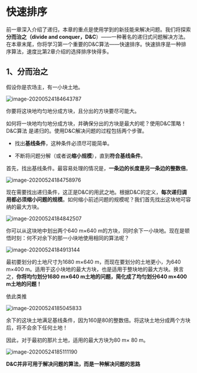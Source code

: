 # 快速排序
前一章深入介绍了递归，本章的重点是使用学到的新技能来解决问题。我们将探索**分而治之（divide and conquer，D&C**）——一种著名的递归式问题解决方法。
在本章末尾，你将学习第一个重要的D&C算法——快速排序。快速排序是一种排序算法，速度比第2章介绍的选择排序快得多。

## 1、分而治之

假设你是农场主，有一小块土地。

![image-20200524184643787](C:\Users\kk\AppData\Roaming\Typora\typora-user-images\image-20200524184643787.png)

你要将这块地均匀地分成方块，且分出的方块要尽可能大。

如何将一块地均匀地分成方块，并确保分出的方块是最大的呢？使用D&C策略！D&C算法
是递归的。使用D&C解决问题的过程包括两个步骤。

- 找出**基线条件**，这种条件必须尽可能简单。

- 不断将问题分解（或者说**缩小规模**），直到**符合基线条件**。

首先，找出基线条件。最容易处理的情况是，**一条边的长度是另一条边的整数倍**。

![image-20200524184758976](C:\Users\kk\AppData\Roaming\Typora\typora-user-images\image-20200524184758976.png)

现在需要找出递归条件，这正是D&C的用武之地。根据D&C的定义，**每次递归调用都必须缩小问题的规模**。如何缩小前述问题的规模呢？我们首先找出这块地可容纳的最大方块。

![image-20200524184842507](C:\Users\kk\AppData\Roaming\Typora\typora-user-images\image-20200524184842507.png)

你可以从这块地中划出两个640 m×640 m的方块，同时余下一小块地。现在是顿悟时刻：何不对余下的那一小块地使用相同的算法呢？

![image-20200524184913144](C:\Users\kk\AppData\Roaming\Typora\typora-user-images\image-20200524184913144.png)

最初要划分的土地尺寸为1680 m×640 m，而现在要划分的土地更小，为640 m×400 m。适用于这小块地的最大方块，也是适用于整块地的最大方块。换言之，**你将均匀划分1680 m×640 m土地的问题，简化成了均匀划分640 m×400 m土地的问题！**

依此类推

![image-20200524185045833](C:\Users\kk\AppData\Roaming\Typora\typora-user-images\image-20200524185045833.png)

余下的这块土地满足基线条件，因为160是80的整数倍。将这块土地分成两个方块后，将不会余下任何土地！

因此，对于最初的那片土地，适用的最大方块为80 m× 80 m。

![image-20200524185111190](C:\Users\kk\AppData\Roaming\Typora\typora-user-images\image-20200524185111190.png)

**D&C并非可用于解决问题的算法，而是一种解决问题的思路**

